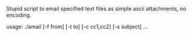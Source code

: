 Stupid script to email specified text files as simple ascii attachments, no encoding.

usage: ./amail [-f from] [-t to] [-c cc1,cc2] [-s subject] <file1> ... <filen>
